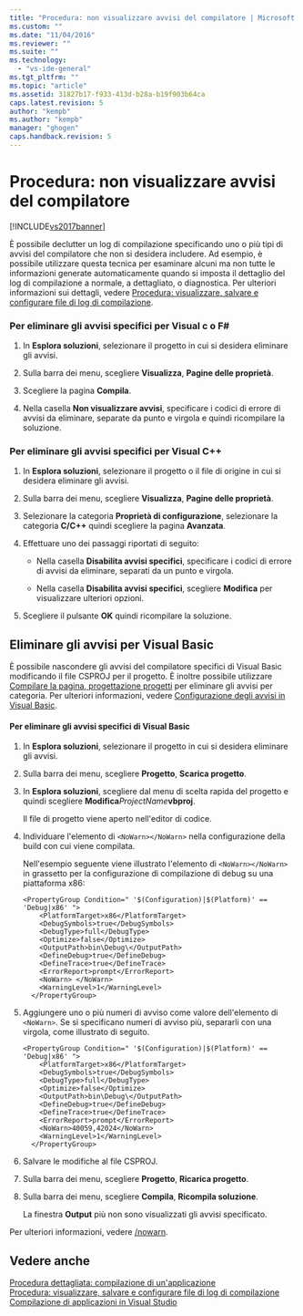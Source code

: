 ```yaml
---
title: "Procedura: non visualizzare avvisi del compilatore | Microsoft Docs"
ms.custom: ""
ms.date: "11/04/2016"
ms.reviewer: ""
ms.suite: ""
ms.technology: 
  - "vs-ide-general"
ms.tgt_pltfrm: ""
ms.topic: "article"
ms.assetid: 31827b17-f933-413d-b28a-b19f903b64ca
caps.latest.revision: 5
author: "kempb"
ms.author: "kempb"
manager: "ghogen"
caps.handback.revision: 5
---
```

# Procedura: non visualizzare avvisi del compilatore
[!INCLUDE[vs2017banner](../code-quality/includes/vs2017banner.md)]

È possibile declutter un log di compilazione specificando uno o più tipi di avvisi del compilatore che non si desidera includere.  Ad esempio, è possibile utilizzare questa tecnica per esaminare alcuni ma non tutte le informazioni generate automaticamente quando si imposta il dettaglio del log di compilazione a normale, a dettagliato, o diagnostica.  Per ulteriori informazioni sui dettagli, vedere [Procedura: visualizzare, salvare e configurare file di log di compilazione](../ide/how-to-view-save-and-configure-build-log-files.md).  
  
### Per eliminare gli avvisi specifici per Visual c o F\#  
  
1.  In **Esplora soluzioni**, selezionare il progetto in cui si desidera eliminare gli avvisi.  
  
2.  Sulla barra dei menu, scegliere **Visualizza**, **Pagine delle proprietà**.  
  
3.  Scegliere la pagina **Compila**.  
  
4.  Nella casella **Non visualizzare avvisi**, specificare i codici di errore di avvisi da eliminare, separate da punto e virgola e quindi ricompilare la soluzione.  
  
### Per eliminare gli avvisi specifici per Visual C\+\+  
  
1.  In **Esplora soluzioni**, selezionare il progetto o il file di origine in cui si desidera eliminare gli avvisi.  
  
2.  Sulla barra dei menu, scegliere **Visualizza**, **Pagine delle proprietà**.  
  
3.  Selezionare la categoria **Proprietà di configurazione**, selezionare la categoria **C\/C\+\+** quindi scegliere la pagina **Avanzata**.  
  
4.  Effettuare uno dei passaggi riportati di seguito:  
  
    -   Nella casella **Disabilita avvisi specifici**, specificare i codici di errore di avvisi da eliminare, separati da un punto e virgola.  
  
    -   Nella casella **Disabilita avvisi specifici**, scegliere **Modifica** per visualizzare ulteriori opzioni.  
  
5.  Scegliere il pulsante **OK** quindi ricompilare la soluzione.  
  
## Eliminare gli avvisi per Visual Basic  
 È possibile nascondere gli avvisi del compilatore specifici di Visual Basic modificando il file CSPROJ per il progetto.  È inoltre possibile utilizzare [Compilare la pagina, progettazione progetti](../ide/reference/compile-page-project-designer-visual-basic.md) per eliminare gli avvisi per categoria.  Per ulteriori informazioni, vedere [Configurazione degli avvisi in Visual Basic](../ide/configuring-warnings-in-visual-basic.md).  
  
#### Per eliminare gli avvisi specifici di Visual Basic  
  
1.  In **Esplora soluzioni**, selezionare il progetto in cui si desidera eliminare gli avvisi.  
  
2.  Sulla barra dei menu, scegliere **Progetto**, **Scarica progetto**.  
  
3.  In **Esplora soluzioni**, scegliere dal menu di scelta rapida del progetto e quindi scegliere **Modifica***ProjectName***vbproj**.  
  
     Il file di progetto viene aperto nell'editor di codice.  
  
4.  Individuare l'elemento di `<NoWarn></NoWarn>` nella configurazione della build con cui viene compilata.  
  
     Nell'esempio seguente viene illustrato l'elemento di `<NoWarn></NoWarn>` in grassetto per la configurazione di compilazione di debug su una piattaforma x86:  
  
    ```  
    <PropertyGroup Condition=" '$(Configuration)|$(Platform)' == 'Debug|x86' ">  
        <PlatformTarget>x86</PlatformTarget>  
        <DebugSymbols>true</DebugSymbols>  
        <DebugType>full</DebugType>  
        <Optimize>false</Optimize>  
        <OutputPath>bin\Debug\</OutputPath>  
        <DefineDebug>true</DefineDebug>  
        <DefineTrace>true</DefineTrace>  
        <ErrorReport>prompt</ErrorReport>  
        <NoWarn> </NoWarn>  
        <WarningLevel>1</WarningLevel>  
      </PropertyGroup>  
    ```  
  
5.  Aggiungere uno o più numeri di avviso come valore dell'elemento di `<NoWarn>`.  Se si specificano numeri di avviso più, separarli con una virgola, come illustrato di seguito.  
  
    ```  
    <PropertyGroup Condition=" '$(Configuration)|$(Platform)' == 'Debug|x86' ">  
        <PlatformTarget>x86</PlatformTarget>  
        <DebugSymbols>true</DebugSymbols>  
        <DebugType>full</DebugType>  
        <Optimize>false</Optimize>  
        <OutputPath>bin\Debug\</OutputPath>  
        <DefineDebug>true</DefineDebug>  
        <DefineTrace>true</DefineTrace>  
        <ErrorReport>prompt</ErrorReport>  
        <NoWarn>40059,42024</NoWarn>  
        <WarningLevel>1</WarningLevel>  
      </PropertyGroup>  
    ```  
  
6.  Salvare le modifiche al file CSPROJ.  
  
7.  Sulla barra dei menu, scegliere **Progetto**, **Ricarica progetto**.  
  
8.  Sulla barra dei menu, scegliere **Compila**, **Ricompila soluzione**.  
  
     La finestra **Output** più non sono visualizzati gli avvisi specificato.  
  
 Per ulteriori informazioni, vedere [\/nowarn](/dotnet/visual-basic/reference/command-line-compiler/nowarn).  
  
## Vedere anche  
 [Procedura dettagliata: compilazione di un'applicazione](../ide/walkthrough-building-an-application.md)   
 [Procedura: visualizzare, salvare e configurare file di log di compilazione](../ide/how-to-view-save-and-configure-build-log-files.md)   
 [Compilazione di applicazioni in Visual Studio](../ide/compiling-and-building-in-visual-studio.md)